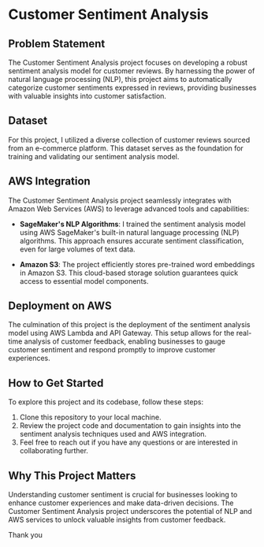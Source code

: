 # Customer Sentiment Analysis

## Problem Statement

The Customer Sentiment Analysis project focuses on developing a robust sentiment analysis model for customer reviews. By harnessing the power of natural language processing (NLP), this project aims to automatically categorize customer sentiments expressed in reviews, providing businesses with valuable insights into customer satisfaction.

## Dataset

For this project, I utilized a diverse collection of customer reviews sourced from an e-commerce platform. This dataset serves as the foundation for training and validating our sentiment analysis model.

## AWS Integration

The Customer Sentiment Analysis project seamlessly integrates with Amazon Web Services (AWS) to leverage advanced tools and capabilities:

- **SageMaker's NLP Algorithms**: I trained the sentiment analysis model using AWS SageMaker's built-in natural language processing (NLP) algorithms. This approach ensures accurate sentiment classification, even for large volumes of text data.

- **Amazon S3**: The project efficiently stores pre-trained word embeddings in Amazon S3. This cloud-based storage solution guarantees quick access to essential model components.

## Deployment on AWS

The culmination of this project is the deployment of the sentiment analysis model using AWS Lambda and API Gateway. This setup allows for the real-time analysis of customer feedback, enabling businesses to gauge customer sentiment and respond promptly to improve customer experiences.

## How to Get Started

To explore this project and its codebase, follow these steps:

1. Clone this repository to your local machine.
2. Review the project code and documentation to gain insights into the sentiment analysis techniques used and AWS integration.
3. Feel free to reach out if you have any questions or are interested in collaborating further.

## Why This Project Matters

Understanding customer sentiment is crucial for businesses looking to enhance customer experiences and make data-driven decisions. The Customer Sentiment Analysis project underscores the potential of NLP and AWS services to unlock valuable insights from customer feedback.

Thank you
